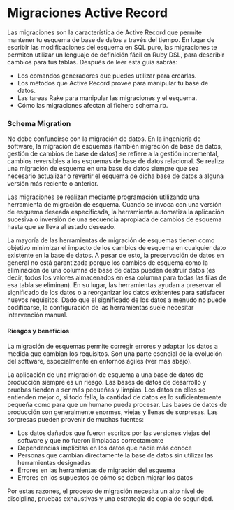 # Migraciones Active Record

Las migraciones son la característica de Active Record que permite mantener tu esquema de base de datos a través del tiempo. En lugar de escribir las modificaciones del esquema en SQL puro, las migraciones te permiten utilizar un lenguaje de definición fácil en Ruby DSL, para describir cambios para tus tablas. Después de leer esta guía sabrás: 

* Los comandos generadores que puedes utilizar para crearlas. 
* Los métodos que Active Record provee para manipular tu base de datos. 
* Las tareas Rake para manipular las migraciones y el esquema. 
* Cómo las migraciones afectan al fichero schema.rb.

### Schema Migration

No debe confundirse con la migración de datos. En la ingeniería de software, la migración de esquemas \(también migración de base de datos, gestión de cambios de base de datos\) se refiere a la gestión incremental, cambios reversibles a los esquemas de base de datos relacional. Se realiza una migración de esquema en una base de datos siempre que sea necesario actualizar o revertir el esquema de dicha base de datos a alguna versión más reciente o anterior. 

Las migraciones se realizan mediante programación utilizando una herramienta de migración de esquema. Cuando se invoca con una versión de esquema deseada especificada, la herramienta automatiza la aplicación sucesiva o inversión de una secuencia apropiada de cambios de esquema hasta que se lleva al estado deseado. 

La mayoría de las herramientas de migración de esquemas tienen como objetivo minimizar el impacto de los cambios de esquema en cualquier dato existente en la base de datos. A pesar de esto, la preservación de datos en general no está garantizada porque los cambios de esquema como la eliminación de una columna de base de datos pueden destruir datos \(es decir, todos los valores almacenados en esa columna para todas las filas de esa tabla se eliminan\). En su lugar, las herramientas ayudan a preservar el significado de los datos o a reorganizar los datos existentes para satisfacer nuevos requisitos. Dado que el significado de los datos a menudo no puede codificarse, la configuración de las herramientas suele necesitar intervención manual. 

#### Riesgos y beneficios

La migración de esquemas permite corregir errores y adaptar los datos a medida que cambian los requisitos. Son una parte esencial de la evolución del software, especialmente en entornos ágiles \(ver más abajo\).

La aplicación de una migración de esquema a una base de datos de producción siempre es un riesgo. Las bases de datos de desarrollo y pruebas tienden a ser más pequeñas y limpias. Los datos en ellos se entienden mejor o, si todo falla, la cantidad de datos es lo suficientemente pequeña como para que un humano pueda procesar. Las bases de datos de producción son generalmente enormes, viejas y llenas de sorpresas. Las sorpresas pueden provenir de muchas fuentes:

* Los datos dañados que fueron escritos por las versiones viejas del software y que no fueron limpiadas correctamente 
* Dependencias implícitas en los datos que nadie más conoce
* Personas que cambian directamente la base de datos sin utilizar las herramientas designadas 
* Errores en las herramientas de migración del esquema 
* Errores en los supuestos de cómo se deben migrar los datos

Por estas razones, el proceso de migración necesita un alto nivel de disciplina, pruebas exhaustivas y una estrategia de copia de seguridad.



